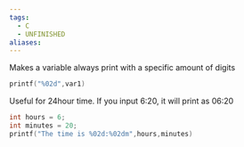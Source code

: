 ```yaml
---
tags:
  - C
  - UNFINISHED
aliases:
---
```

Makes a variable always print with a specific amount of digits
```c showlinenumbers
printf("%02d",var1)
```

Useful for 24hour time. If you input 6:20, it will print as 06:20

```c showlinenumbers
int hours = 6;
int minutes = 20; 
printf("The time is %02d:%02dm",hours,minutes)
```